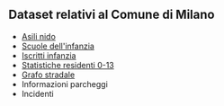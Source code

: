 ## Dataset relativi al Comune di Milano

- [Asili nido](nidi.md)
- [Scuole dell'infanzia](scuole_infanzia.md)
- [Iscritti infanzia](iscritti_infanzia.md)
- [Statistiche residenti 0-13](residenti_0_13.md)
- [Grafo stradale](strade.md)
- Informazioni parcheggi
- Incidenti
